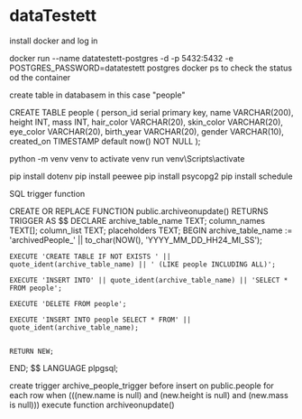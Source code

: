 # dataTestett

install docker and log in 

docker run --name datatestett-postgres -d -p 5432:5432 -e POSTGRES_PASSWORD=datatestett postgres
docker ps to check the status od the container

create table in databasem in this case "people"

CREATE TABLE people (
   person_id serial primary key,
   name VARCHAR(200),
   height INT,
   mass INT,
   hair_color VARCHAR(20),
   skin_color VARCHAR(20),
   eye_color VARCHAR(20),
   birth_year VARCHAR(20),
   gender VARCHAR(10),
   created_on TIMESTAMP default now() NOT NULL
);

python -m venv venv
to activate venv run venv\Scripts\activate

pip install dotenv
pip install peewee
pip install psycopg2
pip install schedule


SQL trigger function

CREATE OR REPLACE FUNCTION public.archiveonupdate()
RETURNS TRIGGER AS $$
DECLARE
    archive_table_name TEXT;
    column_names TEXT[];
    column_list TEXT;
    placeholders TEXT;
BEGIN
    archive_table_name := 'archivedPeople_' || to_char(NOW(), 'YYYY_MM_DD_HH24_MI_SS');
    
    EXECUTE 'CREATE TABLE IF NOT EXISTS ' || quote_ident(archive_table_name) || ' (LIKE people INCLUDING ALL)';
    
   	EXECUTE 'INSERT INTO' || quote_ident(archive_table_name) || 'SELECT * FROM people';
   
    EXECUTE 'DELETE FROM people';
   
   	EXECUTE 'INSERT INTO people SELECT * FROM' || quote_ident(archive_table_name);
    
	    
    RETURN NEW;
END;
$$ LANGUAGE plpgsql;


create trigger archive_people_trigger before
insert
    on
    public.people for each row
    when (((new.name is null)
        and (new.height is null)
            and (new.mass is null))) execute function archiveonupdate()





